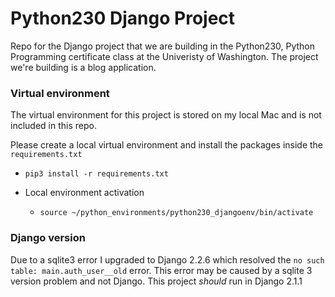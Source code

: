 # Python230 Django Project

Repo for the Django project that we are building in the Python230, Python Programming certificate class at the Univeristy of Washington.
The project we're building is a blog application.

### Virtual environment
The virtual environment for this project is stored on my local Mac and is not included in this repo.

Please create a local virtual environment and install the packages inside the `requirements.txt`
* `pip3 install -r requirements.txt`

* Local environment activation
	* `source ~/python_environments/python230_djangoenv/bin/activate`



### Django version
Due to a sqlite3 error I upgraded to Django 2.2.6 which resolved the `no such table: main.auth_user__old` error. This error may be caused by a sqlite 3 version problem and not Django. This project _should_ run in Django 2.1.1
